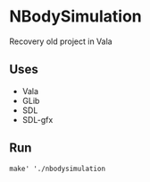 # NBodySimulation
Recovery old project in Vala

## Uses
- Vala
- GLib
- SDL
- SDL-gfx

## Run
`make'
'./nbodysimulation`
